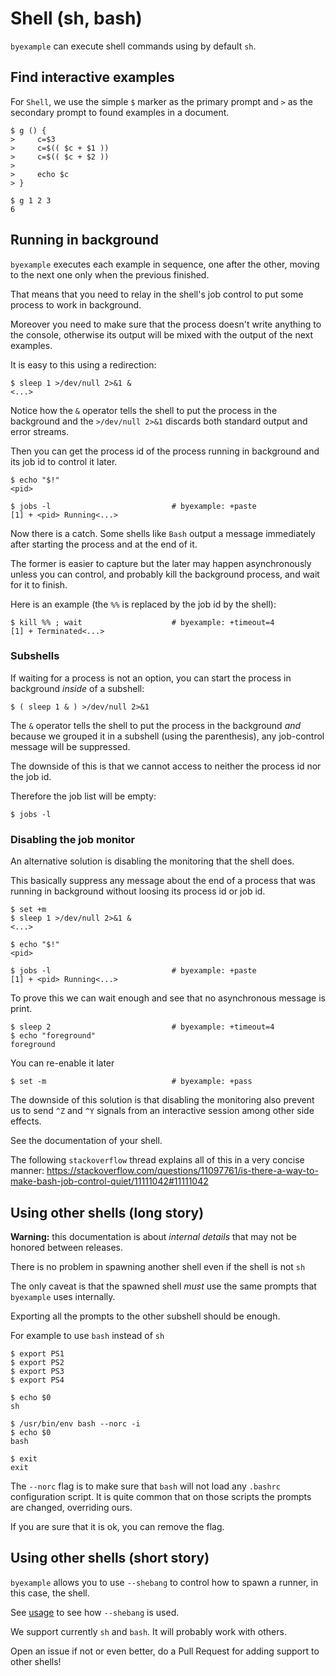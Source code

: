 # Shell (sh, bash)

``byexample`` can execute shell commands using by default ``sh``.

## Find interactive examples

For ``Shell``, we use the simple ``$`` marker as the primary prompt
and ``>`` as the secondary prompt to found examples in a document.

```shell
$ g () {
>     c=$3
>     c=$(( $c + $1 ))
>     c=$(( $c + $2 ))
>
>     echo $c
> }

$ g 1 2 3
6

```

## Running in background

``byexample`` executes each example in sequence, one after the other, moving to
the next one only when the previous finished.

That means that you need to relay in the shell's job control to put some
process to work in background.

Moreover you need to make sure that the process doesn't write anything to
the console, otherwise its output will be mixed with the output of the
next examples.

It is easy to this using a redirection:

```shell
$ sleep 1 >/dev/null 2>&1 &
<...>

```

Notice how the ``&`` operator tells the shell to put the process in the
background and the ``>/dev/null 2>&1`` discards both standard output and
error streams.

Then you can get the process id of the process running in background and
its job id to control it later.

```shell
$ echo "$!"
<pid>

$ jobs -l                           # byexample: +paste
[1] + <pid> Running<...>

```

Now there is a catch. Some shells like ``Bash`` output a message
immediately after starting the process and at the end of it.

The former is easier to capture but the later may happen asynchronously
unless you can control, and probably kill the background process, and wait
for it to finish.

Here is an example (the ``%%`` is replaced by the job id by the shell):

```shell
$ kill %% ; wait                    # byexample: +timeout=4
[1] + Terminated<...>

```

### Subshells

If waiting for a process is not an option, you can start the process
in background *inside* of a subshell:

```shell
$ ( sleep 1 & ) >/dev/null 2>&1

```

The ``&`` operator tells the shell to put the process in the background
*and* because we grouped it in a subshell (using the parenthesis), any
job-control message will be suppressed.

The downside of this is that we cannot access to neither the process id
nor the job id.

Therefore the job list will be empty:

```shell
$ jobs -l

```

### Disabling the job monitor

An alternative solution is disabling the monitoring that the shell does.

This basically suppress any message about the end of a process that was
running in background without loosing its process id or job id.

```shell
$ set +m
$ sleep 1 >/dev/null 2>&1 &
<...>

$ echo "$!"
<pid>

$ jobs -l                           # byexample: +paste
[1] + <pid> Running<...>

```

To prove this we can wait enough and see that no asynchronous message is print.

```shell
$ sleep 2                           # byexample: +timeout=4
$ echo "foreground"
foreground

```

You can re-enable it later

```shell
$ set -m                            # byexample: +pass

```

The downside of this solution is that disabling the monitoring also prevent us
to send ``^Z`` and ``^Y`` signals from an interactive session among
other side effects.

See the documentation of your shell.

The following ``stackoverflow`` thread explains all of this in a very concise
manner:
https://stackoverflow.com/questions/11097761/is-there-a-way-to-make-bash-job-control-quiet/11111042#11111042


## Using other shells (long story)

**Warning:** this documentation is about *internal details* that may
not be honored between releases.

There is no problem in spawning another shell even if the shell is not
``sh``

The only caveat is that the spawned shell *must* use the same prompts
that ``byexample`` uses internally.

Exporting all the prompts to the other subshell should be enough.

For example to use ``bash`` instead of ``sh``

```shell
$ export PS1
$ export PS2
$ export PS3
$ export PS4

$ echo $0
sh

$ /usr/bin/env bash --norc -i
$ echo $0
bash

$ exit
exit

```

The ``--norc`` flag is to make sure that ``bash`` will not load any ``.bashrc``
configuration script. It is quite common that on those scripts the prompts
are changed, overriding ours.

If you are sure that it is ok, you can remove the flag.

## Using other shells (short story)

``byexample`` allows you to use ``--shebang`` to control how to spawn
a runner, in this case, the shell.

See [usage](../usage.md) to see how ``--shebang`` is used.

We support currently ``sh`` and ``bash``. It will probably work with others.

Open an issue if not or even better, do a Pull Request for adding support to
other shells!

